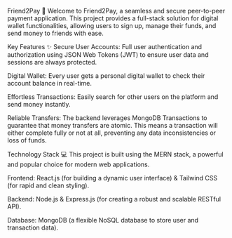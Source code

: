 Friend2Pay 💸
Welcome to Friend2Pay, a seamless and secure peer-to-peer payment application. This project provides a full-stack solution for digital wallet functionalities, allowing users to sign up, manage their funds, and send money to friends with ease.

Key Features ✨
Secure User Accounts: Full user authentication and authorization using JSON Web Tokens (JWT) to ensure user data and sessions are always protected.

Digital Wallet: Every user gets a personal digital wallet to check their account balance in real-time.

Effortless Transactions: Easily search for other users on the platform and send money instantly.

Reliable Transfers: The backend leverages MongoDB Transactions to guarantee that money transfers are atomic. This means a transaction will either complete fully or not at all, preventing any data inconsistencies or loss of funds.

Technology Stack 💻
This project is built using the MERN stack, a powerful and popular choice for modern web applications.

Frontend: React.js (for building a dynamic user interface) & Tailwind CSS (for rapid and clean styling).

Backend: Node.js & Express.js (for creating a robust and scalable RESTful API).

Database: MongoDB (a flexible NoSQL database to store user and transaction data).

